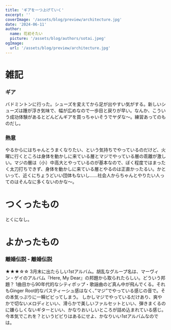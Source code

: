 ```yaml
---
title: 'ギアを一つ上げていく'
excerpt: ''
coverImage: '/assets/blog/preview/architecture.jpg'
date: '2024-06-11'
author:
  name: 花初そたい
  picture: '/assets/blog/authors/sotai.jpeg'
ogImage:
  url: '/assets/blog/preview/architecture.jpg'
---
```

# 雑記

### ギア
バドミントンに行った。シューズを変えてから足が出やすい気がする。新しいシューズは踵が浮き気味で、幅が広めなので一歩目と戻りが早い。なんか、こういう成功体験があるとどんどんギアを買っちゃいそうでヤダな～。練習あってのものだし。

### 熱意
やるからにはちゃんとうまくなりたい、という気持ちでやっているのだけど、火曜に行くところは身体を動かしに来ている層とマジでやっている層の乖離が激しい。マジの層は（小）中高大とやっているのが基本なので、ぼく程度ではまったく太刀打ちできず、身体を動かしに来ている層とやるのは正直かったるい。かといって、近くにちょうどいい団体もないし……社会人からちゃんとやりたい人ってのはそんなに多くないのかな～。

# つくったもの
とくになし。

# よかったもの
### 離婚伝説 - 離婚伝説
★★★☆☆
3月末に出たらしい1stアルバム。胡乱なグループ名は、マーヴィン・ゲイのアルバム『Here, My Dear』の邦題から取られたらしい。どういう邦題？
1曲目から90年代的なシティポップ・歌謡曲のど真ん中が飛んでくる。それもGinger Root的なパスティーシュ感はなく、”マジ”でやっている感じの音で。その本気っぷりに一瞬ビビってしまう。
しかしマジでやっているだけあり、爽やかで切ないメロディといい、滑らかで美しいファルセットといい、弾きまくるのに嫌らしくないギターといい、かなりおいしいところが詰め込まれている感じ。今本気でこれを？というビビりはあるにせよ、かなりいい1stアルバムなのでは。